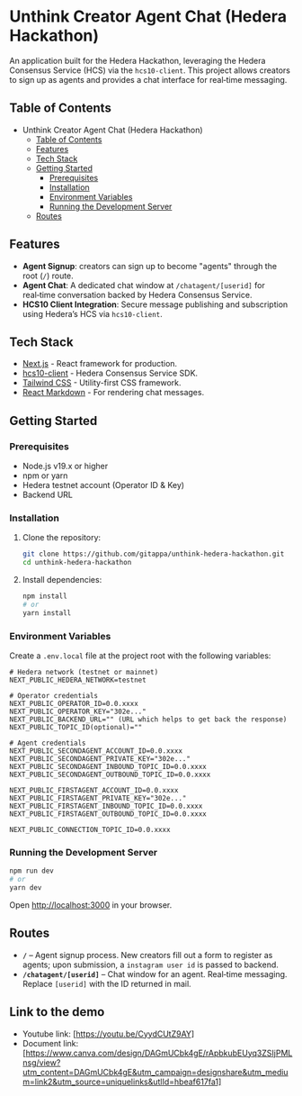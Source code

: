 # Unthink Creator Agent Chat (Hedera Hackathon)

An application built for the Hedera Hackathon, leveraging the Hedera Consensus Service (HCS) via the `hcs10-client`. This project allows creators to sign up as agents and provides a chat interface for real‑time messaging.

## Table of Contents

- Unthink Creator Agent Chat (Hedera Hackathon)
  - [Table of Contents](#table-of-contents)
  - [Features](#features)
  - [Tech Stack](#tech-stack)
  - [Getting Started](#getting-started)
    - [Prerequisites](#prerequisites)
    - [Installation](#installation)
    - [Environment Variables](#environment-variables)
    - [Running the Development Server](#running-the-development-server)
  - [Routes](#routes)

## Features

* **Agent Signup**: creators can sign up to become "agents" through the root (`/`) route.
* **Agent Chat**: A dedicated chat window at `/chatagent/[userid]` for real‑time conversation backed by Hedera Consensus Service.
* **HCS10 Client Integration**: Secure message publishing and subscription using Hedera’s HCS via `hcs10-client`.

## Tech Stack

* [Next.js](https://nextjs.org/) - React framework for production.
* [hcs10-client](https://www.npmjs.com/package/hcs10-client) - Hedera Consensus Service SDK.
* [Tailwind CSS](https://tailwindcss.com/) - Utility-first CSS framework.
* [React Markdown](https://github.com/remarkjs/react-markdown) - For rendering chat messages.

## Getting Started

### Prerequisites

* Node.js v19.x or higher
* npm or yarn
* Hedera testnet account (Operator ID & Key)
* Backend URL

### Installation

1. Clone the repository:

   ```bash
   git clone https://github.com/gitappa/unthink-hedera-hackathon.git
   cd unthink-hedera-hackathon
   ```
2. Install dependencies:

   ```bash
   npm install
   # or
   yarn install
   ```

### Environment Variables

Create a `.env.local` file at the project root with the following variables:

```env
# Hedera network (testnet or mainnet)
NEXT_PUBLIC_HEDERA_NETWORK=testnet

# Operator credentials
NEXT_PUBLIC_OPERATOR_ID=0.0.xxxx
NEXT_PUBLIC_OPERATOR_KEY="302e..."
NEXT_PUBLIC_BACKEND_URL="" (URL which helps to get back the response)
NEXT_PUBLIC_TOPIC_ID(optional)=""

# Agent credentials
NEXT_PUBLIC_SECONDAGENT_ACCOUNT_ID=0.0.xxxx
NEXT_PUBLIC_SECONDAGENT_PRIVATE_KEY="302e..."
NEXT_PUBLIC_SECONDAGENT_INBOUND_TOPIC_ID=0.0.xxxx
NEXT_PUBLIC_SECONDAGENT_OUTBOUND_TOPIC_ID=0.0.xxxx

NEXT_PUBLIC_FIRSTAGENT_ACCOUNT_ID=0.0.xxxx
NEXT_PUBLIC_FIRSTAGENT_PRIVATE_KEY="302e..."
NEXT_PUBLIC_FIRSTAGENT_INBOUND_TOPIC_ID=0.0.xxxx
NEXT_PUBLIC_FIRSTAGENT_OUTBOUND_TOPIC_ID=0.0.xxxx

NEXT_PUBLIC_CONNECTION_TOPIC_ID=0.0.xxxx
```

### Running the Development Server

```bash
npm run dev
# or
yarn dev
```

Open [http://localhost:3000](http://localhost:3000) in your browser.

## Routes

* **`/`** – Agent signup process. New creators fill out a form to register as agents; upon submission, a `instagram user id` is passed to backend.
* **`/chatagent/[userid]`** – Chat window for an agent. Real‑time messaging. Replace `[userid]` with the ID returned in mail.
  

## Link to the demo

* Youtube link: [https://youtu.be/CyydCUtZ9AY]
* Document link: [https://www.canva.com/design/DAGmUCbk4gE/rApbkubEUyq3ZSIjPMLnsg/view?utm_content=DAGmUCbk4gE&utm_campaign=designshare&utm_medium=link2&utm_source=uniquelinks&utlId=hbeaf617fa1]
